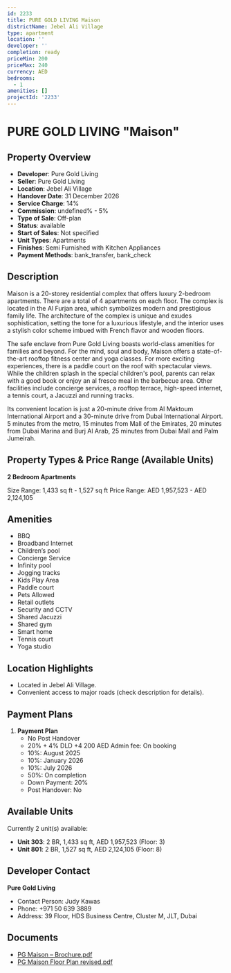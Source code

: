 ```yaml
---
id: 2233
title: PURE GOLD LIVING Maison
districtName: Jebel Ali Village
type: apartment
location: ''
developer: ''
completion: ready
priceMin: 200
priceMax: 240
currency: AED
bedrooms:
  - 1
amenities: []
projectId: '2233'
---
```


# PURE GOLD LIVING "Maison"

## Property Overview
- **Developer**: Pure Gold Living
- **Seller**: Pure Gold Living
- **Location**: Jebel Ali Village
- **Handover Date**: 31 December 2026
- **Service Charge**: 14%
- **Commission**: undefined% - 5%
- **Type of Sale**: Off-plan
- **Status**: available
- **Start of Sales**: Not specified
- **Unit Types**: Apartments
- **Finishes**: Semi Furnished with Kitchen Appliances
- **Payment Methods**: bank_transfer, bank_check

## Description
Maison is a 20-storey residential complex that offers luxury 2-bedroom apartments. There are a total of 4 apartments on each floor. The complex is located in the Al Furjan area, which symbolizes modern and prestigious family life. The architecture of the complex is unique and exudes sophistication, setting the tone for a luxurious lifestyle, and the interior uses a stylish color scheme imbued with French flavor and wooden floors.  

The safe enclave from Pure Gold Living boasts world-class amenities for families and beyond. For the mind, soul and body, Maison offers a state-of-the-art rooftop fitness center and yoga classes. For more exciting experiences, there is a paddle court on the roof with spectacular views. While the children splash in the special children's pool, parents can relax with a good book or enjoy an al fresco meal in the barbecue area. Other facilities include concierge services, a rooftop terrace, high-speed internet, a tennis court, a Jacuzzi and running tracks.  

Its convenient location is just a 20-minute drive from Al Maktoum International Airport and a 30-minute drive from Dubai International Airport. 5 minutes from the metro, 15 minutes from Mall of the Emirates, 20 minutes from Dubai Marina and Burj Al Arab, 25 minutes from Dubai Mall and Palm Jumeirah.

## Property Types & Price Range (Available Units)
**2 Bedroom Apartments**

Size Range: 1,433 sq ft - 1,527 sq ft
Price Range: AED 1,957,523 - AED 2,124,105

## Amenities
- BBQ
- Broadband Internet
- Children’s pool
- Concierge Service
- Infinity pool
- Jogging tracks
- Kids Play Area
- Paddle court
- Pets Allowed
- Retail outlets
- Security and CCTV
- Shared Jacuzzi
- Shared gym
- Smart home
- Tennis court
- Yoga studio

## Location Highlights
- Located in Jebel Ali Village.
- Convenient access to major roads (check description for details).

## Payment Plans
1. **Payment Plan**
   - No Post Handover
   - 20% + 4% DLD +4 200 AED Admin fee: On booking
   - 10%: August 2025
   - 10%: January 2026
   - 10%: July 2026
   - 50%: On completion
   - Down Payment: 20%
   - Post Handover: No

## Available Units
Currently 2 unit(s) available:
- **Unit 303**: 2 BR, 1,433 sq ft, AED 1,957,523 (Floor: 3)
- **Unit 801**: 2 BR, 1,527 sq ft, AED 2,124,105 (Floor: 8)

## Developer Contact
**Pure Gold Living**
- Contact Person: Judy Kawas
- Phone: +971 50 639 3889
- Address: 39 Floor, HDS Business Centre, Cluster M, JLT, Dubai

## Documents
- [PG Maison – Brochure.pdf](https://cdn.geniemap.net/2024/08/09/OIVJJzKTBfNsft6e9Ra4sQPlBKCHOqi0kJeKPpzi.pdf)
- [PG Maison Floor Plan revised.pdf](https://cdn.geniemap.net/2025/01/09/tiaVRR3FFUVxoNDQxaOcHDD0zRhXN03RTSoyEhWx.pdf)
